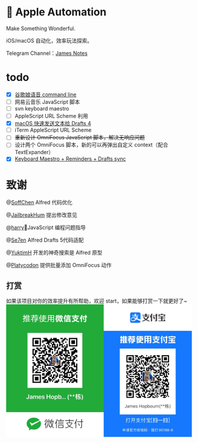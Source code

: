 #  Apple Automation  
  
Make Something Wonderful.  
  
iOS/macOS 自动化，效率玩法探索。  
  
Telegram Channel：[James Notes](https://t.me/JamesNotes)  
  
# todo  
 - [x] [谷歌娘语音 command line](https://sspai.com/post/57876)  
 - [ ] 网易云音乐 JavaScript 脚本  
 - [ ] svn keyboard maestro  
 - [ ] AppleScript URL Scheme 利用  
 - [x] [macOS 快速发送文本给 Drafts 4](https://sspai.com/post/57784)  
 - [ ] iTerm AppleScript URL Scheme  
 - [ ] ~~重新设计 OmniFocus JavaScript 脚本，解决无响应问题~~  
 - [ ] 设计两个 OmniFocus 脚本，新的可以再弹出自定义 context（配合 TextExpander）  
 - [x] [Keyboard Maestro + Reminders + Drafts sync](https://github.com/JamesHopbourn/Apple-Automation/blob/master/Python/Clipboard%20to%20Reminders.py)  
  
# 致谢  
  
@[SoffChen](https://github.com/soffchen) Alfred 代码优化  
  
@[JailbreakHum](https://sspai.com/user/681230/updates) 提出修改意见  
  
@[harry](https://sspai.com/u/cjmqfh6v)JavaScript 编程问题指导  
  
@[Se7en]() Alfred Drafts 5代码适配  
  
@[YuktimH](https://sspai.com/user/47944/updates) 开发的神奇搜索是 Alfred 原型  
  
@[Platycodon](https://sspai.com/user/714505/updates) 提供批量添加 OmniFocus 动作  
  
## 打赏
如果该项目对你的效率提升有所帮助，欢迎 start，如果能够打赏一下就更好了~  
![](./media/pay.jpeg)
